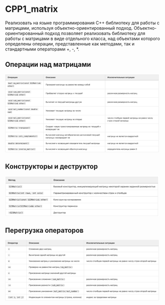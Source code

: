 # CPP1_matrix

 Реализовать на языке программирования С++ библиотеку для работы с матрицами,  используя объектно-ориентированный подход. Объектно-ориентированный подход позволяет реализовать библиотеку для работы с матрицами в виде отдельного класса, над объектами которого определены операции, представленные как методами, так и стандартными операторами +, -, *.

## Операции над матрицами

<img src="images/calc1.png" alt="network_route" width="500"/>

## Конструкторы и деструктор

<img src="images/calc2.png" alt="network_route" width="500"/>

## Перегрузка операторов

<img src="images/calc3.png" alt="network_route" width="500"/>
